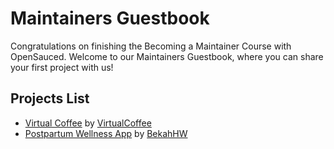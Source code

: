 # Maintainers Guestbook

Congratulations on finishing the Becoming a Maintainer Course with OpenSauced. Welcome to our Maintainers Guestbook, where you can share your first project with us!

## Projects List

<!-- Use below format to list your repository -->
<!--
- [project name](link to your repository) by [GitHub username](link to your GitHub profile)
-->

- [Virtual Coffee](https://github.com/virtual-Coffee/virtualcoffee.io/) by [VirtualCoffee](https://github.com/virtual-Coffee/)
- [Postpartum Wellness App](https://github.com/BekahHW/postpartum-wellness-app) by [BekahHW](https://github.com/BekahHW/)